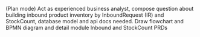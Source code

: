 (Plan mode)
Act as experienced business analyst, compose question about building inbound product inventory by InboundRequest (IR) and StockCount, database model and api docs needed. Draw flowchart and BPMN diagram and detail module Inbound and StockCount PRDs

